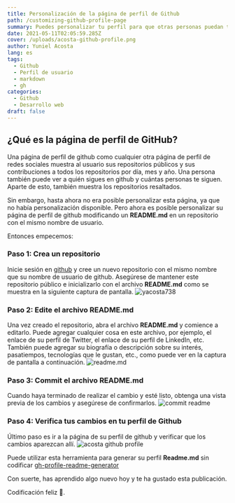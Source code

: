 ```yaml
---
title: Personalización de la página de perfil de Github
path: /customizing-github-profile-page
summary: Puedes personalizar tu perfil para que otras personas puedan tener una mejor idea de quién eres y del trabajo que haces.
date: 2021-05-11T02:05:59.285Z
cover: /uploads/acosta-github-profile.png
author: Yuniel Acosta
lang: es
tags:
  - Github
  - Perfil de usuario
  - markdown
  - gh
categories:
  - Github
  - Desarrollo web
draft: false
---
```

## ¿Qué es la página de perfil de GitHub?

Una página de perfil de github como cualquier otra página de perfil de redes sociales muestra al usuario sus repositorios públicos y sus contribuciones a todos los repositorios por día, mes y año. Una persona también puede ver a quién sigues en github y cuántas personas te siguen. Aparte de esto, también muestra los repositorios resaltados.

Sin embargo, hasta ahora no era posible personalizar esta página, ya que no había personalización disponible. Pero ahora es posible personalizar su página de perfil de github modificando un **README.md** en un repositorio con el mismo nombre de usuario.



Entonces empecemos:
### Paso 1: Crea un repositorio

Inicie sesión en [github](https://www.github.com) y cree un nuevo repositorio con el mismo nombre que su nombre de usuario de github. Asegúrese de mantener este repositorio público e inicializarlo con el archivo **README.md** como se muestra en la siguiente captura de pantalla.
![yacosta738](/uploads/yacosta738.png "Crear un nuevo repositorio")

### Paso 2: Edite el archivo README.md

Una vez creado el repositorio, abra el archivo **README.md** y comience a editarlo. Puede agregar cualquier cosa en este archivo, por ejemplo, el enlace de su perfil de Twitter, el enlace de su perfil de LinkedIn, etc. También puede agregar su biografía o descripción sobre su interés, pasatiempos, tecnologías que le gustan, etc., como puede ver en la captura de pantalla a continuación.
![readme.md](/uploads/edit-readme.png "Editar el archivo README.md")

### Paso 3: Commit el archivo README.md

Cuando haya terminado de realizar el cambio y esté listo, obtenga una vista previa de los cambios y asegúrese de confirmarlos.
![commit readme](/uploads/commited.png "Commit el archivo README.md")

### Paso 4: Verifica tus cambios en tu perfil de Github

Último paso es ir a la página de su perfil de github y verificar que los cambios aparezcan allí.
![acosta github profile](/uploads/acosta-github-profile.png "Verifica tus cambios en tu perfil de Githu")

Puede utilizar esta herramienta para generar su perfil **Readme.md** sin codificar [gh-profile-readme-generator](https://rahuldkjain.github.io/gh-profile-readme-generator/)

Con suerte, has aprendido algo nuevo hoy y te ha gustado esta publicación.

Codificación feliz 🤠.

